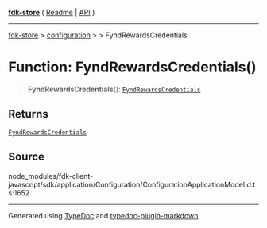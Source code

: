 [**fdk-store**](../../../README.md) ( [Readme](../../../README.md) \| [API](../../../API.md) )

---

[fdk-store](../../../API.md) > [configuration](../../README.md) > [<internal>](../README.md) > FyndRewardsCredentials

# Function: FyndRewardsCredentials()

> **FyndRewardsCredentials**(): [`FyndRewardsCredentials`](../type-aliases/type-alias.FyndRewardsCredentials.md)

## Returns

[`FyndRewardsCredentials`](../type-aliases/type-alias.FyndRewardsCredentials.md)

## Source

node_modules/fdk-client-javascript/sdk/application/Configuration/ConfigurationApplicationModel.d.ts:1652

---

Generated using [TypeDoc](https://typedoc.org/) and [typedoc-plugin-markdown](https://www.npmjs.com/package/typedoc-plugin-markdown)

